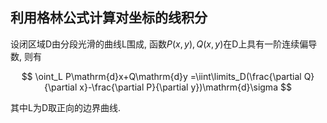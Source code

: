 ## 利用格林公式计算对坐标的线积分

设闭区域D由分段光滑的曲线L围成,
函数$P(x, y), Q(x, y)$在D上具有一阶连续偏导数,
则有

$$
\oint_L P\mathrm{d}x+Q\mathrm{d}y
=\iint\limits_D(\frac{\partial Q}{\partial x}-\frac{\partial P}{\partial y})\mathrm{d}\sigma
$$

其中L为D取正向的边界曲线.
